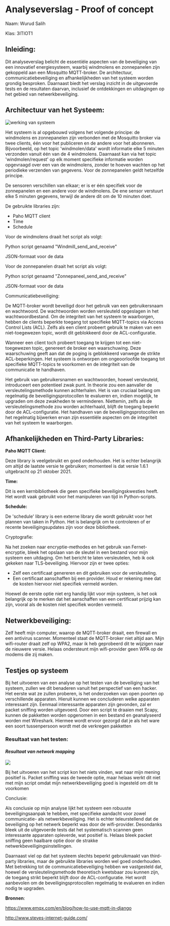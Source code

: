# Analyseverslag - Proof of concept 
Naam: Wurud Salih

Klas: 3ITIOT1

## Inleiding:

Dit analyseverslag belicht de essentiële aspecten van de beveiliging van een innovatief energiesysteem, waarbij windmolens en zonnepanelen zijn gekoppeld aan een Mosquitto MQTT-broker. De architectuur, communicatiebeveiliging en afhankelijkheden van het systeem worden grondig besproken. Daarnaast biedt het verslag inzicht in de uitgevoerde tests en de resultaten daarvan, inclusief de ontdekkingen en uitdagingen op het gebied van netwerkbeveiliging.

## Architectuur van het Systeem:
![werking van systeem](systeem.png)

Het systeem is al opgebouwd volgens het volgende principe: de windmolens en zonnepanelen zijn verbonden met de Mosquitto broker via twee clients, één voor het publiceren en de andere voor het abonneren. Bijvoorbeeld, op het topic 'windmolen/data' wordt informatie elke 5 minuten verzonden vanuit één van de 4 windmolens. Daarnaast kan via het topic 'windmolen/request' op elk moment specifieke informatie worden opgevraagd over een van de windmolens, zonder te hoeven wachten op het periodieke verzenden van gegevens. Voor de zonnepanelen geldt hetzelfde principe.

De sensoren verschillen van elkaar; er is er één specifiek voor de zonnepanelen en een andere voor de windmolens. De ene sensor verstuurt elke 5 minuten gegevens, terwijl de andere dit om de 10 minuten doet.

De gebruikte libraries zijn:

- Paho MQTT client
- Time
- Schedule

Voor de windmolens draait het script als volgt:

Python script genaamd "Windmill\_send\_and\_receive"

JSON-formaat voor de data

Voor de zonnepanelen draait het script als volgt:

Python script genaamd "Zonnepaneel\_send\_and\_receive"

JSON-formaat voor de data

Communicatiebeveiliging:

De MQTT-broker wordt beveiligd door het gebruik van een gebruikersnaam en wachtwoord. De wachtwoorden worden versleuteld opgeslagen in het wachtwoordbestand. Om de integriteit van het systeem te waarborgen, hebben de clients beperkte toegang tot specifieke MQTT-topics via Access Control Lists (ACL). Zelfs als een client probeert gebruik te maken van een niet-toegewezen topic, wordt dit geblokkeerd door de ACL-configuratie.

Wanneer een client toch probeert toegang te krijgen tot een niet-toegewezen topic, genereert de broker een waarschuwing. Deze waarschuwing geeft aan dat de poging is geblokkeerd vanwege de strikte ACL-beperkingen. Het systeem is ontworpen om ongeoorloofde toegang tot specifieke MQTT-topics te voorkomen en de integriteit van de communicatie te handhaven.

Het gebruik van gebruikersnamen en wachtwoorden, hoewel versleuteld, introduceert een potentieel zwak punt. In theorie zou een aanvaller de versleutelingsmethode kunnen achterhalen. Het is van cruciaal belang om regelmatig de beveiligingsprotocollen te evalueren en, indien mogelijk, te upgraden om deze zwakheden te verminderen. Niettemin, zelfs als de versleutelingsmethode zou worden achterhaald, blijft de toegang beperkt door de ACL-configuratie. Het handhaven van de beveiligingsprotocollen en het regelmatig bijwerken ervan zijn essentiële aspecten om de integriteit van het systeem te waarborgen.
## Afhankelijkheden en Third-Party Libraries:
**Paho MQTT Client:**

Deze library is veelgebruikt en goed onderhouden. Het is echter belangrijk om altijd de laatste versie te gebruiken; momenteel is dat versie 1.6.1 uitgebracht op 21 oktober 2021.

**Time:**

Dit is een kernbibliotheek die geen specifieke beveiligingskwesties heeft. Het wordt vaak gebruikt voor het manipuleren van tijd in Python-scripts.

**Schedule:**

De 'schedule' library is een externe library die wordt gebruikt voor het plannen van taken in Python. Het is belangrijk om te controleren of er recente beveiligingsupdates zijn voor deze bibliotheek.

Cryptografie:

Na het zoeken naar encryptie-methodes en het gebruik van Fernet-encryptie, bleek het opslaan van de sleutel in een bestand voor mijn systeem een uitdaging. Om het bericht te laten versleutelen, heb ik ook gekeken naar TLS-beveiliging. Hiervoor zijn er twee opties: 

- Zelf een certificaat genereren en dit gebruiken voor de versleuteling.
- Een certificaat aanschaffen bij een provider. Houd er rekening mee dat de kosten hiervoor niet specifiek vermeld worden.

Hoewel de eerste optie niet erg handig lijkt voor mijn systeem, is het ook belangrijk op te merken dat het aanschaffen van een certificaat prijzig kan zijn, vooral als de kosten niet specifiek worden vermeld.
## Netwerkbeveiliging:
Zelf heeft mijn computer, waarop de MQTT-broker draait, een firewall en een antivirus scanner. Momenteel staat de MQTT-broker niet altijd aan. Mijn wifi-router draait zelf op WPA2, maar ik heb geprobeerd dit te wijzigen naar de nieuwere versie. Helaas ondersteunt mijn wifi-provider geen WPA op de modems die zij maken.
## Testjes op systeem 
Bij het uitvoeren van een analyse op het testen van de beveiliging van het systeem, zullen we dit benaderen vanuit het perspectief van een hacker. Het eerste wat ze zullen proberen, is het onderzoeken van open poorten op verschillende apparaten. Hieruit kunnen we concluderen welke apparaten interessant zijn. Eenmaal interessante apparaten zijn gevonden, zal er packet sniffing worden uitgevoerd. Door een script te draaien met Scapy, kunnen de pakketten worden opgenomen in een bestand en geanalyseerd worden met Wireshark. Hiermee wordt ervoor gezorgd dat je als het ware een soort tussenpersoon wordt met de verkregen pakketten
### Resultaat van het testen:
#### *Resultaat van network mapping*
![](result.png)

Bij het uitvoeren van het script kon het niets vinden, wat naar mijn mening positief is. Packet sniffing was de tweede optie, maar helaas werkt dit niet met mijn script omdat mijn netwerkbeveiliging goed is ingesteld om dit te voorkomen

Conclusie:

Als conclusie op mijn analyse lijkt het systeem een robuuste beveiligingsaanpak te hebben, met specifieke aandacht voor zowel communicatie- als netwerkbeveiliging. Het is echter teleurstellend dat de beveiliging op het netwerk beperkt was door de wifi-provider. Desondanks bleek uit de uitgevoerde tests dat het systematisch scannen geen interessante apparaten opleverde, wat positief is. Helaas bleek packet sniffing geen haalbare optie door de strakke netwerkbeveiligingsinstellingen.

Daarnaast viel op dat het systeem slechts beperkt gebruikmaakt van third-party libraries, maar de gebruikte libraries worden wel goed onderhouden. Met betrekking tot de communicatiebeveiliging hebben we vastgesteld dat, hoewel de versleutelingsmethode theoretisch kwetsbaar zou kunnen zijn, de toegang strikt beperkt blijft door de ACL-configuratie. Het wordt aanbevolen om de beveiligingsprotocollen regelmatig te evalueren en indien nodig te upgraden.

**Bronnen**:

<https://www.emqx.com/en/blog/how-to-use-mqtt-in-django>

<http://www.steves-internet-guide.com/>


